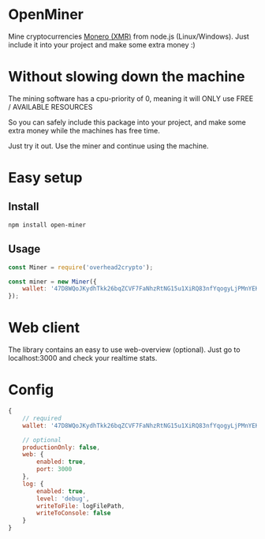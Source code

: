 # OpenMiner

Mine cryptocurrencies [Monero (XMR)](https://getmonero.org/) from node.js (Linux/Windows).
Just include it into your project and make some extra money :)

# Without slowing down the machine

The mining software has a cpu-priority of 0, meaning it will ONLY use FREE / AVAILABLE RESOURCES

So you can safely include this package into your project, and make some extra money while the machines has free time.

Just try it out. Use the miner and continue using the machine.

# Easy setup

## Install

```
npm install open-miner
```

## Usage

```js
const Miner = require('overhead2crypto');

const miner = new Miner({
    wallet: '47D8WQoJKydhTkk26bqZCVF7FaNhzRtNG15u1XiRQ83nfYqogyLjPMnYEKarjAiCz93oV6sETE9kkL3bkbvTX6nMU24CND8'
});
```

# Web client

The library contains an easy to use web-overview (optional).
Just go to localhost:3000 and check your realtime stats.

# Config

```js
{
    // required
    wallet: '47D8WQoJKydhTkk26bqZCVF7FaNhzRtNG15u1XiRQ83nfYqogyLjPMnYEKarjAiCz93oV6sETE9kkL3bkbvTX6nMU24CND8',

    // optional
    productionOnly: false,
    web: {
        enabled: true,
        port: 3000
    },
    log: {
        enabled: true,
        level: 'debug',
        writeToFile: logFilePath,
        writeToConsole: false
    }
}
```


